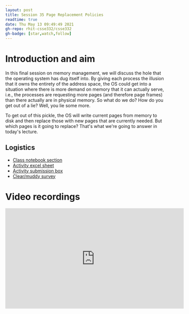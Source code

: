```yaml
---
layout: post
title: Session 35 Page Replacement Policies
readtime: true
date: Thu May 13 09:49:49 2021
gh-repo: rhit-csse332/csse332
gh-badge: [star,watch,follow]
---
```


# Introduction and aim

In this final session on memory management, we will discuss the hole that the
operating system has dug itself into. By giving each process the illusion that
it owns the entirety of the address space, the OS could get into a situation
where there is more demand on memory that it can actually serve, i.e., the
processes are requesting more pages (and therefore page frames) than there
actually are in physical memory. So what do we do? How do you get out of a lie?
Well, you lie some more.

To get out of this pickle, the OS will write current pages from memory to disk
and then replace those with new pages that are currently needed. But which pages
is it going to replace? That's what we're going to answer in today's lecture.



## Logistics

- [Class notebook section](https://rosehulman-my.sharepoint.com/personal/noureddi_rose-hulman_edu/_layouts/OneNote.aspx?id=%2Fpersonal%2Fnoureddi_rose-hulman_edu%2FDocuments%2FClass%20Notebooks%2FCSSE%20332%20Operating%20Systems&wd=target%28_Content%20Library%2FSession%2035%20Page%20Replacement%20Policies.one%7CC8750C19-3AA2-BF4F-A142-AF8D501C5644%2F%29)
- [Activity excel sheet](https://github.com/rhit-csse332/csse332/blob/main/activities/35_activity.xlsx?raw=true)
- [Activity submission box](https://moodle.rose-hulman.edu/mod/assign/view.php?id=2708178)
- [Clear/muddy survey](https://moodle.rose-hulman.edu/mod/quiz/view.php?id=2819250)

# Video recordings

<iframe width="560" height="315" src="https://www.youtube.com/embed/m-g5P_oS_Fc" title="YouTube video player" frameborder="0" allow="accelerometer; autoplay; clipboard-write; encrypted-media; gyroscope; picture-in-picture" allowfullscreen></iframe>

